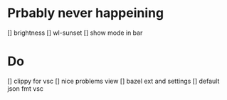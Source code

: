 # Prbably never happeining
[] brightness
[] wl-sunset
[] show mode in bar

# Do
[] clippy for vsc
[] nice problems view
[] bazel ext and settings
[] default json fmt vsc
